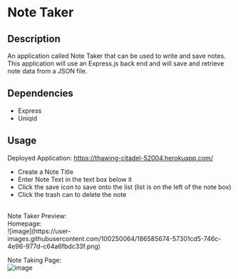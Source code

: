 # Note Taker

## Description

An application called Note Taker that can be used to write and save notes. This application will use an Express.js back end and will save and retrieve note data from a JSON file.

## Dependencies
* Express
* Uniqid

## Usage

Deployed Application: https://thawing-citadel-52004.herokuapp.com/
<br/>
* Create a Note Title
* Enter Note Text in the text box below it
* Click the save icon to save onto the list (list is on the left of the note box)
* Click the trash can to delete the note
<br/>
Note Taker Preview:
<br/>
Homepage:<br/>
![image](https://user-images.githubusercontent.com/100250064/186585674-57301cd5-746c-4e96-977d-c64a6fbdc33f.png)

<br/>

Note Taking Page:<br/>
![image](https://user-images.githubusercontent.com/100250064/186585482-4204c731-e6f8-4e94-ad97-5aca44945176.png)
